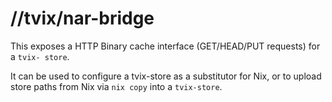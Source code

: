 # //tvix/nar-bridge

This exposes a HTTP Binary cache interface (GET/HEAD/PUT requests) for a `tvix-
store`.

It can be used to configure a tvix-store as a substitutor for Nix, or to upload
store paths from Nix via `nix copy` into a `tvix-store`.
